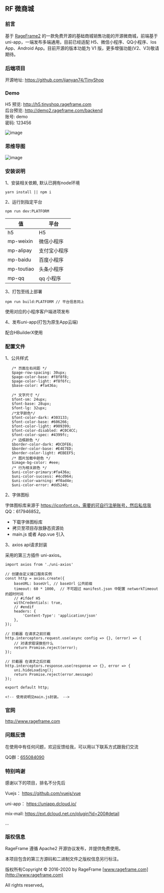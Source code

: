 ## RF 微商城

### 前言

基于 [RageFrame2](https://github.com/jianyan74/rageframe2) 的一款免费开源的基础商城销售功能的开源微商城，前端基于 uni-app，一端发布多端通用，目前已经适配 H5、微信小程序、QQ小程序、Ios App、Android App。目前开源的版本功能为 V1 版，更多增强功能(V2、V3)敬请期待。

### 后端项目

开源地址: https://github.com/jianyan74/TinyShop

### Demo

H5 预览: http://h5.tinyshop.rageframe.com  
后台预览: http://demo2.rageframe.com/backend    
账号: demo   
密码: 123456 

![image](docs/images/h5-qrcode.png) 

### 思维导图

![image](docs/images/tinyshop.png)

### 安装说明

1、安装相关依赖, 默认已拥有node环境

```
yarn install || npm i
```

2、运行到指定平台

```
npm run dev:PLATFORM
```

值 | 平台
---|---
h5 | H5
mp-weixin | 微信小程序
mp-alipay | 支付宝小程序
mp-baidu | 百度小程序
mp-toutiao | 头条小程序
mp-qq | qq 小程序


3、打包至线上部署

```
npm run build:PLATFORM // 平台信息同上
```

使用对应的小程序客户端进项发布

4、发布uni-app(打包为原生App云端)

配合HBuilderX使用

### 配置文件

1、公共样式

```
   /* 页面左右间距 */
   $page-row-spacing: 30upx;
   $page-color-base: #f8f8f8;
   $page-color-light: #f8f6fc;
   $base-color: #fa436a;

   /* 文字尺寸 */
   $font-sm: 24upx;
   $font-base: 28upx;
   $font-lg: 32upx;
   /*文字颜色*/
   $font-color-dark: #303133;
   $font-color-base: #606266;
   $font-color-light: #909399;
   $font-color-disabled: #C0C4CC;
   $font-color-spec: #4399fc;
   /* 边框颜色 */
   $border-color-dark: #DCDFE6;
   $border-color-base: #E4E7ED;
   $border-color-light: #EBEEF5;
   /* 图片加载中颜色 */
   $image-bg-color: #eee;
   /* 行为相关颜色 */
   $uni-color-primary:#fa436a;
   $uni-color-success: #4cd964;
   $uni-color-warning: #f0ad4e;
   $uni-color-error: #dd524d;

```

2、字体图标

字体图标库来源于 https://iconfont.cn，需要的可自行注册账号，然后私信我 QQ：617946852。

- 下载字体图标库
- 拷贝至项目存放静态资源处
- main.js 或者 App.vue 引入

3、axios api请求封装

采用的第三方插件 uni-axios。


```
import axios from './uni-axios'

// 创建自定义接口服务实例
const http = axios.create({
    baseURL: baseUrl, // baseUrl 公共前缀
    timeout: 60 * 1000,  // 不可超过 manifest.json 中配置 networkTimeout的超时时间
    // #ifdef H5
    withCredentials: true,
    // #endif
    headers: {
        'Content-Type': 'application/json'
    },
});

// 拦截器 在请求之前拦截
http.interceptors.request.use(async config => {}, (error) => {
    // 对请求错误做些什么
    return Promise.reject(error);
});

// 拦截器 在请求之后拦截
http.interceptors.response.use(response => {}, error => {
    uni.hideLoading();
    return Promise.reject(error.message)
});

export default http;

<!-- 使用说明见main.js封装。 -->

```

### 官网

http://www.rageframe.com

### 问题反馈

在使用中有任何问题，欢迎反馈给我，可以用以下联系方式跟我们交流

QQ群：[655084090](https://jq.qq.com/?_wv=1027&k=4BeVA2r)

### 特别鸣谢

感谢以下的项目，排名不分先后

Vuejs： https://github.com/vuejs/vue

uni-app： https://uniapp.dcloud.io/

mix-mall: https://ext.dcloud.net.cn/plugin?id=200#detail

...

### 版权信息

RageFrame 遵循 Apache2 开源协议发布，并提供免费使用。

本项目包含的第三方源码和二进制文件之版权信息另行标注。

版权所有Copyright © 2016-2020 by RageFrame [www.rageframe.com](http://www.rageframe.com)

All rights reserved。